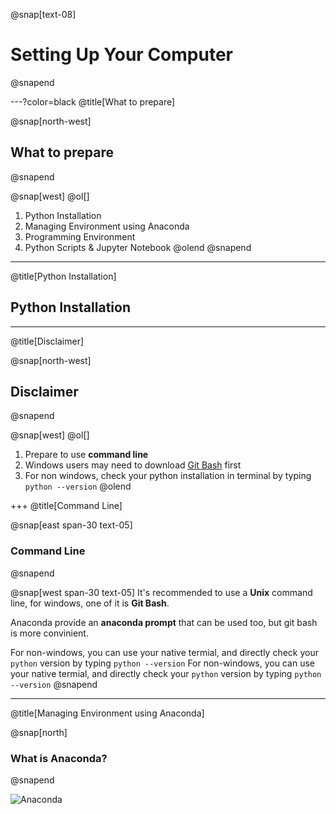 @snap[text-08]
# Setting Up Your Computer
@snapend

---?color=black
@title[What to prepare]

@snap[north-west]
## What to prepare
@snapend

@snap[west]
@ol[]
1. Python Installation
2. Managing Environment using Anaconda
3. Programming Environment
4. Python Scripts & Jupyter Notebook
@olend
@snapend

---
@title[Python Installation]

## Python Installation

---
@title[Disclaimer]

@snap[north-west]
## Disclaimer
@snapend

@snap[west]
@ol[]
1. Prepare to use **command line**
2. Windows users may need to download [Git Bash](https://git-scm.com/download/win) first
3. For non windows, check your python installation in terminal by typing `python --version`
@olend

+++
@title[Command Line]

@snap[east span-30 text-05]
### Command Line
@snapend

@snap[west span-30 text-05]
It's recommended to use a **Unix** command line, for windows, one of it is **Git Bash**.

Anaconda provide an **anaconda prompt** that can be used too, but git bash is more convinient.

For non-windows, you can use your native termial, and directly check your `python` version by typing `python --version`
For non-windows, you can use your native termial, and directly check your `python` version by typing `python --version`
@snapend 

---
@title[Managing Environment using Anaconda]

@snap[north]
### What is **Anaconda?**
@snapend

![Anaconda](https://upload.wikimedia.org/wikipedia/en/c/cd/Anaconda_Logo.png)

